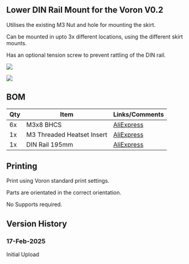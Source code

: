 ## Lower DIN Rail Mount for the Voron V0.2

Utilises the existing M3 Nut and hole for mounting the skirt. 

Can be mounted in upto 3x different locations, using the different skirt mounts. 

Has an optional tension screw to prevent rattling of the DIN rail.

![](https://github.com/Jadecky/Printer_Mods/blob/main/V0/V0_Lower_DIN_Rail_Mount/Images/Screenshot%202025-02-17%20at%2023.13.45.png)

![](https://github.com/Jadecky/Printer_Mods/blob/main/V0/V0_Lower_DIN_Rail_Mount/Images/Screenshot%202025-02-17%20at%2023.14.12.png)

## BOM
Qty|Item|Links/Comments
---|----|---
6x|M3x8 BHCS|[AliExpress](https://s.click.aliexpress.com/e/_Ezk8fMo)
1x|M3 Threaded Heatset Insert|[AliExpress](https://s.click.aliexpress.com/e/_ExdRmeo)
1x|DIN Rail 195mm|[AliExpress](https://s.click.aliexpress.com/e/_EHIRMhQ)

## Printing
Print using Voron standard print settings.

Parts are orientated in the correct orientation.

No Supports required. 

## Version History

### 17-Feb-2025
Initial Upload




